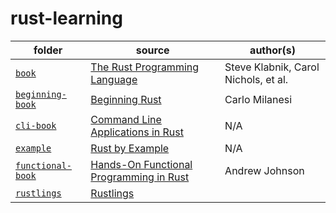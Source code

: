 # rust-learning

| folder                                 | source                                                                                                                | author(s)                            |
| -------------------------------------- | --------------------------------------------------------------------------------------------------------------------- | ------------------------------------ |
| [`book`](./book)                       | [The Rust Programming Language](https://doc.rust-lang.org/stable/book/)                                               | Steve Klabnik, Carol Nichols, et al. |
| [`beginning-book`](./beginning-book)   | [Beginning Rust](https://github.com/apress/beginning-rust-2e)                                                         | Carlo Milanesi                       |
| [`cli-book`](./cli-book)               | [Command Line Applications in Rust](https://rust-cli.github.io/book/index.html)                                       | N/A                                  |
| [`example`](./example)                 | [Rust by Example](https://doc.rust-lang.org/rust-by-example/index.html)                                               | N/A                                  |
| [`functional-book`](./functional-book) | [Hands-On Functional Programming in Rust](https://github.com/packtpublishing/hands-on-functional-programming-in-rust) | Andrew Johnson                       |
| [`rustlings`](./rustlings)             | [Rustlings](https://github.com/rust-lang/rustlings)                                                                   |                                      |
